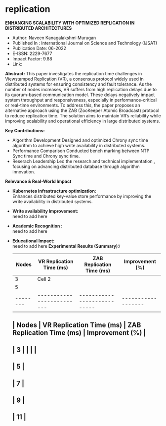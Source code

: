 # replication

**ENHANCING SCALABILITY WITH OPTIMIZED REPLICATION IN DISTRIBUTED ARCHITECTURES**
* Author: Naveen Kanagalakshmi Murugan
* Published In : International Journal on Science and Technology (IJSAT)
* Publication Date: 06-2022
* E-ISSN: 2229-7677
* Impact Factor: 9.88
* Link:

**Abstract:**
This paper investigates the replication time challenges in Viewstamped Replication (VR), a consensus protocol widely used in distributed systems for ensuring consistency and fault tolerance. As the number of nodes increases, VR suffers from high replication delays due to its quorum-based communication model. These delays negatively impact system throughput and responsiveness, especially in performance-critical or real-time environments. To address this, the paper proposes an alternative approach using the ZAB (ZooKeeper Atomic Broadcast) protocol to reduce replication time. The solution aims to maintain VR’s reliability while improving scalability and operational efficiency in large distributed systems.

**Key Contributions:**
* Algorithm Development
  Designed and optimized Chrony sync time algorithm to achieve high write availability in distributed systems.
* Performance Comparison
  Conducted bench marking between NTP Sync time and Chrony sync time.
* Reserach Leadership
  Led the research and technical implementation , focusing on advancing distributed database through algorithm innovation.

**Relevance & Real-World Impact**

* **Kubernetes infrastructure optimization:**\
    Enhances distributed key-value store performance by improving the write availability in distributed systems.
* **Write availability Improvement:** \
    need to add here
* **Academic Recognition :** \
    need to add here
* **Educational Impact:** \
    need to add here
**Experimental Results (Summary)**:\

  | Nodes | VR Replication Time (ms) | ZAB Replication Time (ms) | Improvement (%) |
  |-------|--------------------------| --------------------------| ----------------|
  | 3     | Cell 2
  | 5      |               |                           |                 |
  |--------|-------------------------|---------------------------|------------------|                 

  | Nodes | VR Replication Time (ms) | ZAB Replication Time (ms) | Improvement (%) |
  ----------------------------------------------------------------------------------
  | 3     |                          |                           |                 |
  -----------------------------------------------------------------------------------
  | 5     |
  -----------------------------------------------------------------------------------
  | 7     |
  -----------------------------------------------------------------------------------
  | 9     |
  -----------------------------------------------------------------------------------
  | 11    |
  -------------------------------------------------------------------------------------
 
  
